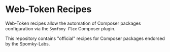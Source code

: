 Web-Token Recipes
==================

Web-Token recipes allow the automation of Composer packages configuration via the
`Symfony Flex` Composer plugin.

This repository contains "official" recipes for Composer packages endorsed by
the Spomky-Labs.
